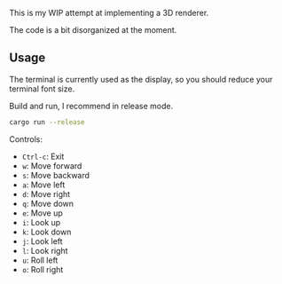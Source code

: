 This is my WIP attempt at implementing a 3D renderer.

The code is a bit disorganized at the moment.

## Usage

The terminal is currently used as the display, so you should reduce your
terminal font size.

Build and run, I recommend in release mode.
```bash
cargo run --release
```

Controls:
* `Ctrl-c`: Exit
* `w`: Move forward
* `s`: Move backward
* `a`: Move left
* `d`: Move right
* `q`: Move down
* `e`: Move up
* `i`: Look up
* `k`: Look down
* `j`: Look left
* `l`: Look right
* `u`: Roll left
* `o`: Roll right

